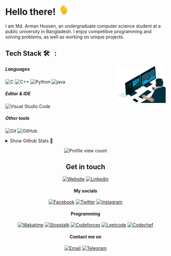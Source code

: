 # Hello there! <img src="https://raw.githubusercontent.com/ShazidMashrafi/ShazidMashrafi/main/Assets/waving-hand.gif" width="30px" height="30px" />
I am Md. Arman Hossen, an undergraduate computer science student at a public university in Bangladesh. I enjoy competitive programming and solving problems, as well as working on unique projects.


##  Tech Stack 🛠 &nbsp; :

<img alt="Coding" width="30%" src="https://raw.githubusercontent.com/ShazidMashrafi/ShazidMashrafi/main/Assets/coding.gif" align="right"/>

##### Languages
![C](https://img.shields.io/badge/-C-333333?logo=C)
![C++](https://img.shields.io/badge/-C++-333333?logo=cplusplus)
![Python](https://img.shields.io/badge/-Python-333333?logo=python)
![java](https://img.shields.io/badge/Java-333333?logo=openjdk&logoColor=blue)

##### Editor & IDE
![Visual Studio Code](https://img.shields.io/badge/-Visual%20Studio%20Code-333333?logo=visual-studio-code&logoColor=007ACC)


##### Other tools
![Git](https://img.shields.io/badge/-Git-333333?logo=git)
![GitHub](https://img.shields.io/badge/-GitHub-333333?logo=github)

<details>
<summary>Show Github Stats &#128064;</summary>

## Stats &#x1f4ca; :

[![Stats](https://github-readme-stats.vercel.app/api?username=arman-12&custom_title=Overall&show_icons=true&theme=dark&hide_rank=true&hide_border=true&count_private=true)](https://github.com/arman-12)

[![Top Langs](https://github-readme-stats.vercel.app/api/top-langs/?username=arman-12&theme=dark&hide_border=true)](https://github.com/arman-12)

[![Activity graph](https://github-readme-activity-graph.vercel.app/graph?username=arman-12&custom_title=Activty&theme=github-compact&hide_border=true)](https://github.com/arman-12)

[![GitHub Streak](https://github-readme-streak-stats.herokuapp.com?user=arman-12&theme=github-dark&hide_border=true)](https://github.com/arman-12)

## Time spend coding
&ensp;&ensp; [![Net time](https://wakatime.com/badge/user/0a6e89fc-213a-4372-a2b6-d3df86fce603.svg)](https://wakatime.com/@arman_12)

[![Detailed](https://github-readme-stats.vercel.app/api/wakatime?username=arman_12&custom_title=Detailed+time&theme=dark&hide_border=true)](https://wakatime.com/@arman_12)

</details>

<div align="center">

![Profile view count](https://komarev.com/ghpvc/?username=arman-12&style=flat-square)  

## Get in touch

[![Website](https://img.shields.io/static/v1?label=&message=My+Website&color=black&logoColor=white)](https://ArmanHossen.com)
[![Linkedin](https://img.shields.io/static/v1?label=&message=Linkedin&logo=linkedin&color=black&logoColor=blue)](https://www.linkedin.com/in/md-arman-hossen-67b122277/)


#### My socials

[![Facebook](https://img.shields.io/static/v1?label=&message=Facebook&logo=facebook&color=black&logoColor=blue)](https://www.facebook.com/muhammd.arman.3/)
[![Twitter](https://img.shields.io/static/v1?label=&message=Twitter&logo=twitter&color=black&logoColor=blue)](https://twitter.com/hossen_arm43476)
[![Instagram](https://img.shields.io/static/v1?label=&message=Instagram&logo=instagram&color=black&logoColor=red)](https://www.instagram.com/arman_hossain.3/)

<div/>

#### Programming

[![Wakatime](https://img.shields.io/static/v1?label=&message=Wakatime&logo=wakatime&color=black&logoColor=green)](https://wakatime.com/@arman_12)
[![Stopstalk](https://img.shields.io/static/v1?label=&message=Stopstalk&logo=stopstalk&color=black&logoColor=white)](https://www.stopstalk.com/user/profile/CodeTracker)
[![Codeforces](https://img.shields.io/static/v1?label=&message=Codeforces&logo=codeforces&color=black&logoColor=white)](https://codeforces.com/profile/arman_12)
[![Leetcode](https://img.shields.io/static/v1?label=&message=Leetcode&logo=leetcode&color=black&logoColor=orange)](https://leetcode.com/arman_12)
[![Codechef](https://img.shields.io/static/v1?label=&message=Codechef&logo=codechef&color=black&logoColor=yellowgreen)](https://www.codechef.com/users/arman_12)

<div/>

#### Contact me on 
 
[![Email](https://img.shields.io/static/v1?label=&message=Email&logo=gmail&color=black&logoColor=red)](mailto:ahossain3324@gmail.com)
[![Telegram](https://img.shields.io/static/v1?label=&message=Telegram&logo=telegram&color=black&logoColor=blue)](https://t.me/@rmanhossen)

</div>

